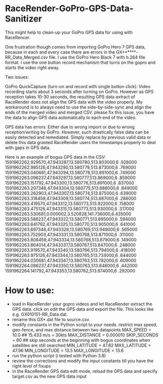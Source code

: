 # RaceRender-GoPro-GPS-Data-Sanitizer

This might help to clean-up your GoPro GPS data for using with RaceRencer.

One frustration though comes from importing GoPro Hero 7 GPS data, because in each and every case there are errors in the GX******-RR_Data_Merged.csv file.
I use the GoPro Hero Black 7 with h.264 file format. I use the one button record mechanism that turns on the gopro and starts the video right away.

Two issues:

GoPro QuickCapture (turn-on and record with single button click): Video recording starts about 3 seconds after turning on GoPro. However as GPS reception takes 10-30 seconds, the resulting GPS data extract of RaceRender does not align the GPS data with the video properly. My workaround is to always need to use the side-by-side-sync and align the ends of the merged video and merged CSV. please fix this issue, you have the data to align GPS data automatically to each end of the video.

GPS data has errors. Either due to wrong import or due to wrong reception/writing by GoPro. However, such drastically false data can be easily detected and remediated. Simply replace by previous valid data or delete this data granted RaceRender users the timestamps properly to deal with gaps in GPS data.

Here is an example of bogus GPS data in the CSV:
1591962262.929570,47.943287,13.580780,513.803000,6 .928000
1591962262.985126,47.943290,13.580779,513.873000,6 .769000
1591962263.040681,47.943294,13.580778,513.891000,6 .749000
1591962263.096237,47.943297,13.580777,513.869000,6 .859000
1591962263.151792,47.943300,13.580776,513.891000,6 .837000
1591962263.207348,47.943304,13.580775,513.888000,6 .849000
1591962263.262903,47.943307,13.580774,513.875000,6 .639000
1591962263.318459,47.943309,13.580774,513.887000,6 .286000
1591962263.419570,47.943312,13.580773,513.922000,6 .158000
1591962263.475126,47.943315,13.580773,513.930000,6 .317000
1591962263.530681,0.000002,3.520828,141.736000,6.435000
1591962263.586237,47.943322,13.580771,513.895000,6 .594000
1591962263.641792,47.943325,13.580770,513.905000,6 .641000
1591962263.697348,47.943328,13.580769,513.949000,6 .565000
1591962263.752903,47.943331,13.580768,513.871000,6 .311000
1591962263.808459,47.943334,13.580768,513.879000,6 .149000
1591962263.864014,47.943337,13.580767,513.847000,6 .248000
1591962263.919570,47.943340,13.580766,513.794000,6 .418000
1591962263.975126,47.943344,13.580765,513.734000,6 .644000
1591962264.030681,47.943347,13.580763,513.782000,6 .609000
1591962264.086237,47.943350,13.580763,513.848000,6 .442000
1591962264.141792,47.943353,13.580762,513.874000,6 .292000

# How to use:

* load in RaceRender your gopro videos and let RaceRender extract the GPS data. click on edit the GPS data and export the file. This looks like e.g. GX010151-RR_Data.dat.
* rename this GX*.dat file to source.csv. 
* modify constants in the Python script to your needs. restrict max speed, geo-fence, and max distance between two datapoints
MAX_SPEED = 10.0 ## 15.433 m/s = 30kts
MAX_DISTANCE = 0.000010
SKIP_SECONDS = 60 ## skip seconds at the beginning with bogus coordinates when satellites are still searched
MIN_LATITUDE = 47.82
MAX_LATITUDE = 47.96 
MIN_LONGITUDE = 13.5 
MAX_LONGITUDE = 13.6 
* run the python script (i tested with Python 3.8)
* review the corrections and modify the input constants till you have the right level of fixups
* in the RaceRender GPS data edit mode, reload the GPS data and specify target.csv as the new GPS data input

